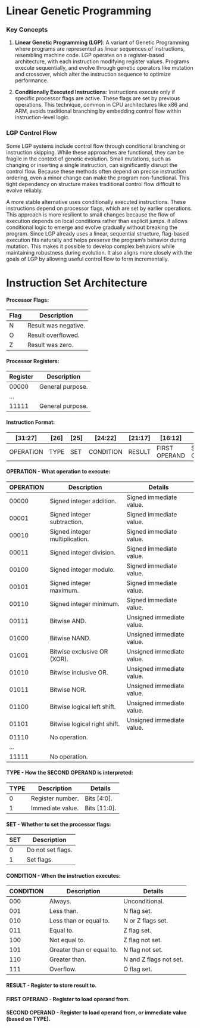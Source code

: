 # Linear Genetic Programming

### Key Concepts

1) **Linear Genetic Programming (LGP)**: A variant of Genetic Programming where programs are represented as linear sequences of instructions, resembling machine code. LGP operates on a register-based architecture, with each instruction modifying register values. Programs execute sequentially, and evolve through genetic operators like mutation and crossover, which alter the instruction sequence to optimize performance.

2) **Conditionally Executed Instructions**: Instructions execute only if specific processor flags are active. These flags are set by previous operations. This technique, common in CPU architectures like x86 and ARM, avoids traditional branching by embedding control flow within instruction-level logic.

### LGP Control Flow

Some LGP systems include control flow through conditional branching or instruction skipping. While these approaches are functional, they can be fragile in the context of genetic evolution. Small mutations, such as changing or inserting a single instruction, can significantly disrupt the control flow. Because these methods often depend on precise instruction ordering, even a minor change can make the program non-functional. This tight dependency on structure makes traditional control flow difficult to evolve reliably.

A more stable alternative uses conditionally executed instructions. These instructions depend on processor flags, which are set by earlier operations. This approach is more resilient to small changes because the flow of execution depends on local conditions rather than explicit jumps. It allows conditional logic to emerge and evolve gradually without breaking the program. Since LGP already uses a linear, sequential structure, flag-based execution fits naturally and helps preserve the program’s behavior during mutation. This makes it possible to develop complex behaviors while maintaining robustness during evolution. It also aligns more closely with the goals of LGP by allowing useful control flow to form incrementally.

# Instruction Set Architecture

#### Processor Flags:

|Flag|Description         |
|----|--------------------|
|N   |Result was negative.|
|O   |Result overflowed.  |
|Z   |Result was zero.    |

#### Processor Registers:

|Register|Description     |
|--------|----------------|
|00000   |General purpose.|
|...     |                |
|11111   |General purpose.|

#### Instruction Format:

|[31:27]  |[26]|[25]|[24:22]  |[21:17]|[16:12]      |[11:0]        |
|---------|----|----|---------|-------|-------------|--------------|
|OPERATION|TYPE|SET |CONDITION|RESULT |FIRST OPERAND|SECOND OPERAND|

#### OPERATION - What operation to execute:

|OPERATION|Description                   |Details                  |
|---------|------------------------------|-------------------------|
|00000    |Signed integer addition.      |Signed immediate value.  |
|00001    |Signed integer subtraction.   |Signed immediate value.  |
|00010    |Signed integer multiplication.|Signed immediate value.  |
|00011    |Signed integer division.      |Signed immediate value.  |
|00100    |Signed integer modulo.        |Signed immediate value.  |
|00101    |Signed integer maximum.       |Signed immediate value.  |
|00110    |Signed integer minimum.       |Signed immediate value.  |
|00111    |Bitwise AND.                  |Unsigned immediate value.|
|01000    |Bitwise NAND.                 |Unsigned immediate value.|
|01001    |Bitwise exclusive OR (XOR).   |Unsigned immediate value.|
|01010    |Bitwise inclusive OR.         |Unsigned immediate value.|
|01011    |Bitwise NOR.                  |Unsigned immediate value.|
|01100    |Bitwise logical left shift.   |Unsigned immediate value.|
|01101    |Bitwise logical right shift.  |Unsigned immediate value.|
|01110    |No operation.                 |                         |
|...      |                              |                         |
|11111    |No operation.                 |                         |

#### TYPE - How the SECOND OPERAND is interpreted:

|TYPE|Description     |Details     |
|----|----------------|------------|
|0   |Register number.|Bits [4:0]. |
|1   |Immediate value.|Bits [11:0].|

#### SET - Whether to set the processor flags:

|SET|Description      |
|---|-----------------|
|0  |Do not set flags.|
|1  |Set flags.       |

#### CONDITION - When the instruction executes:

|CONDITION|Description              |Details               |
|---------|-------------------------|----------------------|
|000      |Always.                  |Unconditional.        |
|001      |Less than.               |N flag set.           |
|010      |Less than or equal to.   |N or Z flags set.     |
|011      |Equal to.                |Z flag set.           |
|100      |Not equal to.            |Z flag not set.       |
|101      |Greater than or equal to.|N flag not set.       |
|110      |Greater than.            |N and Z flags not set.|
|111      |Overflow.                |O flag set.           |

#### RESULT - Register to store result to.

#### FIRST OPERAND - Register to load operand from.

#### SECOND OPERAND - Register to load operand from, or immediate value (based on TYPE).
